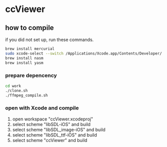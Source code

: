 # ccViewer

## how to compile
if you did not set up, run these commands.

```bash
brew install mercurial
sudo xcode-select --switch /Applications/Xcode.app/Contents/Developer/
brew install nasm
brew install yasm
```

### prepare depencency

```bash
cd work
./clone.sh
./ffmpeg_compile.sh
```

### open with Xcode and compile
1. open workspace "ccViewer.xcodeproj"
2. select scheme "libSDL-iOS" and build
3. select scheme "libSDL_image-iOS" and build
4. select scheme "libSDL_ttf-iOS" and build
5. select scheme "ccViewer" and build
